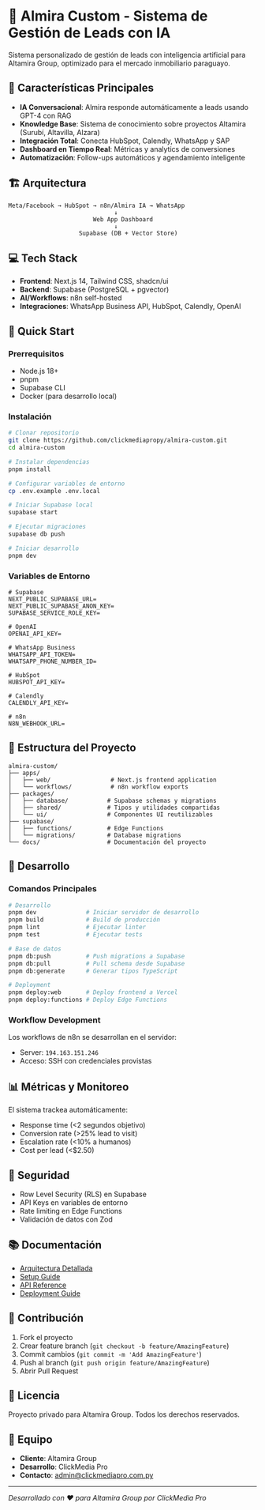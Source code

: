 # 🚀 Almira Custom - Sistema de Gestión de Leads con IA

Sistema personalizado de gestión de leads con inteligencia artificial para Altamira Group, optimizado para el mercado inmobiliario paraguayo.

## 🎯 Características Principales

- **IA Conversacional**: Almira responde automáticamente a leads usando GPT-4 con RAG
- **Knowledge Base**: Sistema de conocimiento sobre proyectos Altamira (Surubí, Altavilla, Alzara)
- **Integración Total**: Conecta HubSpot, Calendly, WhatsApp y SAP
- **Dashboard en Tiempo Real**: Métricas y analytics de conversiones
- **Automatización**: Follow-ups automáticos y agendamiento inteligente

## 🏗️ Arquitectura

```
Meta/Facebook → HubSpot → n8n/Almira IA → WhatsApp
                              ↓
                        Web App Dashboard
                              ↓
                    Supabase (DB + Vector Store)
```

## 💻 Tech Stack

- **Frontend**: Next.js 14, Tailwind CSS, shadcn/ui
- **Backend**: Supabase (PostgreSQL + pgvector)
- **AI/Workflows**: n8n self-hosted
- **Integraciones**: WhatsApp Business API, HubSpot, Calendly, OpenAI

## 🚀 Quick Start

### Prerrequisitos

- Node.js 18+
- pnpm
- Supabase CLI
- Docker (para desarrollo local)

### Instalación

```bash
# Clonar repositorio
git clone https://github.com/clickmediapropy/almira-custom.git
cd almira-custom

# Instalar dependencias
pnpm install

# Configurar variables de entorno
cp .env.example .env.local

# Iniciar Supabase local
supabase start

# Ejecutar migraciones
supabase db push

# Iniciar desarrollo
pnpm dev
```

### Variables de Entorno

```env
# Supabase
NEXT_PUBLIC_SUPABASE_URL=
NEXT_PUBLIC_SUPABASE_ANON_KEY=
SUPABASE_SERVICE_ROLE_KEY=

# OpenAI
OPENAI_API_KEY=

# WhatsApp Business
WHATSAPP_API_TOKEN=
WHATSAPP_PHONE_NUMBER_ID=

# HubSpot
HUBSPOT_API_KEY=

# Calendly
CALENDLY_API_KEY=

# n8n
N8N_WEBHOOK_URL=
```

## 📁 Estructura del Proyecto

```
almira-custom/
├── apps/
│   ├── web/                 # Next.js frontend application
│   └── workflows/           # n8n workflow exports
├── packages/
│   ├── database/           # Supabase schemas y migrations
│   ├── shared/             # Tipos y utilidades compartidas
│   └── ui/                 # Componentes UI reutilizables
├── supabase/
│   ├── functions/          # Edge Functions
│   └── migrations/         # Database migrations
└── docs/                   # Documentación del proyecto
```

## 🔧 Desarrollo

### Comandos Principales

```bash
# Desarrollo
pnpm dev              # Iniciar servidor de desarrollo
pnpm build            # Build de producción
pnpm lint             # Ejecutar linter
pnpm test             # Ejecutar tests

# Base de datos
pnpm db:push          # Push migrations a Supabase
pnpm db:pull          # Pull schema desde Supabase
pnpm db:generate      # Generar tipos TypeScript

# Deployment
pnpm deploy:web       # Deploy frontend a Vercel
pnpm deploy:functions # Deploy Edge Functions
```

### Workflow Development

Los workflows de n8n se desarrollan en el servidor:
- Server: `194.163.151.246`
- Acceso: SSH con credenciales provistas

## 📊 Métricas y Monitoreo

El sistema trackea automáticamente:
- Response time (<2 segundos objetivo)
- Conversion rate (>25% lead to visit)
- Escalation rate (<10% a humanos)
- Cost per lead (<$2.50)

## 🔐 Seguridad

- Row Level Security (RLS) en Supabase
- API Keys en variables de entorno
- Rate limiting en Edge Functions
- Validación de datos con Zod

## 📚 Documentación

- [Arquitectura Detallada](docs/architecture.md)
- [Setup Guide](docs/setup.md)
- [API Reference](docs/api.md)
- [Deployment Guide](docs/deployment.md)

## 🤝 Contribución

1. Fork el proyecto
2. Crear feature branch (`git checkout -b feature/AmazingFeature`)
3. Commit cambios (`git commit -m 'Add AmazingFeature'`)
4. Push al branch (`git push origin feature/AmazingFeature`)
5. Abrir Pull Request

## 📄 Licencia

Proyecto privado para Altamira Group. Todos los derechos reservados.

## 👥 Equipo

- **Cliente**: Altamira Group
- **Desarrollo**: ClickMedia Pro
- **Contacto**: admin@clickmediapro.com.py

---

*Desarrollado con ❤️ para Altamira Group por ClickMedia Pro*